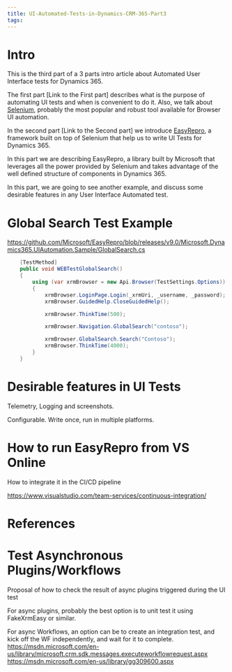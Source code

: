 ```yaml
---
title: UI-Automated-Tests-in-Dynamics-CRM-365-Part3
tags:
---
```

# Intro
This is the third part of a 3 parts intro article about Automated User Interface tests for Dynamics 365. 

The first part [Link to the First part] describes what is the purpose of automating UI tests and when is convenient to do it. Also, we talk about [Selenium](https://www.seleniumhq.org/), probably the most popular and robust tool available for Browser UI automation. 

In the second part [Link to the Second part] we introduce [EasyRepro](https://github.com/Microsoft/EasyRepro), a framework built on top of Selenium that help us to write UI Tests for Dynamics 365. 

In this part we are describing EasyRepro, a library built by Microsoft that leverages all the power provided by Selenium and takes advantage of the well defined structure of components in Dynamics 365.

In this part, we are going to see another example, and discuss some desirable features in any User Interface Automated test. 

# Global Search Test Example

https://github.com/Microsoft/EasyRepro/blob/releases/v9.0/Microsoft.Dynamics365.UIAutomation.Sample/GlobalSearch.cs

``` c#
    [TestMethod]
    public void WEBTestGlobalSearch()
    {
        using (var xrmBrowser = new Api.Browser(TestSettings.Options))
        {
            xrmBrowser.LoginPage.Login(_xrmUri, _username, _password);
            xrmBrowser.GuidedHelp.CloseGuidedHelp();

            xrmBrowser.ThinkTime(500);

            xrmBrowser.Navigation.GlobalSearch("contoso");

            xrmBrowser.GlobalSearch.Search("Contoso");
            xrmBrowser.ThinkTime(4000);
        }
    }
```


# Desirable features in UI Tests

Telemetry, Logging and screenshots. 

Configurable. Write once, run in multiple platforms.

# How to run EasyRepro from VS Online

How to integrate it in the CI/CD pipeline

https://www.visualstudio.com/team-services/continuous-integration/

# References


# Test Asynchronous Plugins/Workflows

Proposal of how to check the result of async plugins triggered during the UI test

For async plugins, probably the best option is to unit test it using FakeXrmEasy or similar.

For async Workflows, an option can be to create an integration test, and kick off the WF independently, and wait for it to complete. 
https://msdn.microsoft.com/en-us/library/microsoft.crm.sdk.messages.executeworkflowrequest.aspx
https://msdn.microsoft.com/en-us/library/gg309600.aspx
